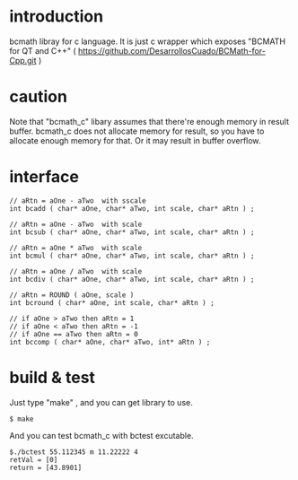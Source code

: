# introduction 

bcmath libray for c language. It is just c wrapper which exposes "BCMATH for QT and C++" 
( https://github.com/DesarrollosCuado/BCMath-for-Cpp.git )

# caution

Note that "bcmath_c" libary assumes that there're enough memory in result buffer.  bcmath_c does not allocate memory for result,  so you have to allocate enough memory for that. Or it may result in buffer overflow.

# interface

```
// aRtn = aOne - aTwo  with sscale
int bcadd ( char* aOne, char* aTwo, int scale, char* aRtn ) ; 

// aRtn = aOne - aTwo  with scale
int bcsub ( char* aOne, char* aTwo, int scale, char* aRtn ) ; 

// aRtn = aOne * aTwo  with scale
int bcmul ( char* aOne, char* aTwo, int scale, char* aRtn ) ; 

// aRtn = aOne / aTwo  with scale
int bcdiv ( char* aOne, char* aTwo, int scale, char* aRtn ) ; 

// aRtn = ROUND ( aOne, scale ) 
int bcround ( char* aOne, int scale, char* aRtn ) ; 

// if aOne > aTwo then aRtn = 1 
// if aOne < aTwo then aRtn = -1 
// if aOne == aTwo then aRtn = 0 
int bccomp ( char* aOne, char* aTwo, int* aRtn ) ; 

```

# build & test 

Just type "make" , and you can get library to use. 

```
$ make 
```
And you can test bcmath_c with bctest excutable. 

```
$./bctest 55.112345 m 11.22222 4
retVal = [0]
return = [43.8901]
```


